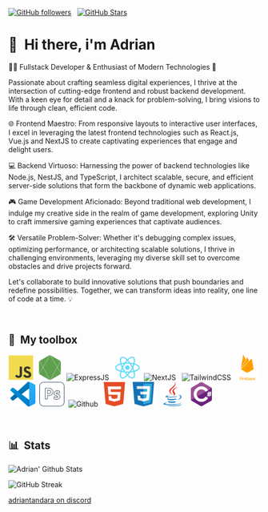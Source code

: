 [![GitHub followers](https://img.shields.io/github/followers/adriantandara?logo=GitHub&style=for-the-badge)](https://github.com/adriantandara) &nbsp; [![GitHub Stars](https://img.shields.io/github/stars/adriantandara?logo=github&style=for-the-badge)](https://github.com/adriantandara) &nbsp;

# 👋 &nbsp;Hi there, i'm Adrian

👨‍💻 Fullstack Developer & Enthusiast of Modern Technologies 🚀

Passionate about crafting seamless digital experiences, I thrive at the intersection of cutting-edge frontend and robust backend development. With a keen eye for detail and a knack for problem-solving, I bring visions to life through clean, efficient code.

🌐 Frontend Maestro: From responsive layouts to interactive user interfaces, I excel in leveraging the latest frontend technologies such as React.js, Vue.js and NextJS to create captivating experiences that engage and delight users.

💻 Backend Virtuoso: Harnessing the power of backend technologies like Node.js, NestJS, and TypeScript, I architect scalable, secure, and efficient server-side solutions that form the backbone of dynamic web applications.

🎮 Game Development Aficionado: Beyond traditional web development, I indulge my creative side in the realm of game development, exploring Unity to craft immersive gaming experiences that captivate audiences.

🛠️ Versatile Problem-Solver: Whether it's debugging complex issues, optimizing performance, or architecting scalable solutions, I thrive in challenging environments, leveraging my diverse skill set to overcome obstacles and drive projects forward.

Let's collaborate to build innovative solutions that push boundaries and redefine possibilities. Together, we can transform ideas into reality, one line of code at a time. 💡

&nbsp;

## 🧰 &nbsp;My toolbox

<img  src="https://raw.githubusercontent.com/devicons/devicon/1119b9f84c0290e0f0b38982099a2bd027a48bf1/icons/javascript/javascript-original.svg" alt="JavaScript" width="50" height="50"/> &nbsp;<img  src="https://raw.githubusercontent.com/devicons/devicon/1119b9f84c0290e0f0b38982099a2bd027a48bf1/icons/nodejs/nodejs-plain.svg" alt="NodeJS" width="50" height="50"/> &nbsp;<img  src="https://github.com/CyrisXD/CyrisXD/raw/master/assets/ExpressJS.png" alt="ExpressJS" width="50" height="50"/> &nbsp; <img  src="https://raw.githubusercontent.com/devicons/devicon/1119b9f84c0290e0f0b38982099a2bd027a48bf1/icons/react/react-original.svg" alt="ReactJS" width="50" height="50"/> &nbsp;<img  src="https://github.com/CyrisXD/CyrisXD/raw/master/assets/NextJS.png" alt="NextJS" width="50" height="50"/> &nbsp; <img  src="https://github.com/CyrisXD/CyrisXD/raw/master/assets/TailwindCSS.png" alt="TailwindCSS" width="50" height="50"/> &nbsp;<img src="https://raw.githubusercontent.com/devicons/devicon/1119b9f84c0290e0f0b38982099a2bd027a48bf1/icons/firebase/firebase-plain-wordmark.svg" alt="Firebase" width="50" height="50"/> &nbsp;<img  src="https://raw.githubusercontent.com/devicons/devicon/1119b9f84c0290e0f0b38982099a2bd027a48bf1/icons/vscode/vscode-original.svg" alt="VSCode" width="50" height="50"/> &nbsp;<img  src="https://raw.githubusercontent.com/devicons/devicon/1119b9f84c0290e0f0b38982099a2bd027a48bf1/icons/photoshop/photoshop-line.svg" alt="Photoshop" width="50" height="50"/> &nbsp;<img  src="https://github.com/CyrisXD/CyrisXD/raw/master/assets/Github.png" alt="Github" width="50" height="50"/> &nbsp;<img  src="https://raw.githubusercontent.com/devicons/devicon/1119b9f84c0290e0f0b38982099a2bd027a48bf1/icons/html5/html5-plain.svg" alt="HTML5" width="50" height="50"/> &nbsp;<img  src="https://raw.githubusercontent.com/devicons/devicon/1119b9f84c0290e0f0b38982099a2bd027a48bf1/icons/css3/css3-original.svg" alt="CSS3" width="50" height="50"/> &nbsp;<img  src="https://raw.githubusercontent.com/devicons/devicon/master/icons/java/java-original.svg" alt="Java" width="50" height="50"/> &nbsp;<img  src="https://raw.githubusercontent.com/devicons/devicon/master/icons/csharp/csharp-original.svg" alt="C#" width="50" height="50"/>

&nbsp;

## 📊 &nbsp;Stats

![Adrian' Github Stats](https://github-readme-stats.vercel.app/api?username=adriantandara&hide=contribs,prs&show_icons=true&bg_color=0d1116&title_color=ce09ec&text_color=a4aacb&icon_color=007ec6)

![GitHub Streak](https://github-readme-streak-stats.herokuapp.com/?user=adriantandara&theme=dark&count_private=true&bg_color=0d1116&title_color=ce09ec&text_color=a4aacb&icon_color=007ec6)

<a rel="me" href="https://discord.gg/adriantandara">adriantandara on discord</a>
